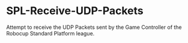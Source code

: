 # SPL-Receive-UDP-Packets
Attempt to receive the UDP Packets sent by the Game Controller of the Robocup Standard Platform league.

